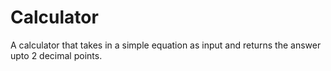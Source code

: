 # Calculator
A calculator that takes in a simple equation as input and returns the answer upto 2 decimal points.
